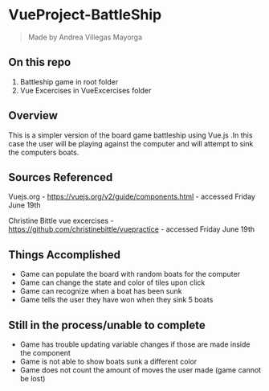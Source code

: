 # VueProject-BattleShip

>Made by Andrea Villegas Mayorga

## On this repo
1. Battleship game in root folder
2. Vue Excercises in VueExcercises folder

## Overview

This is a simpler version of the board game battleship using Vue.js .In this case the user will be playing against the computer and will attempt to sink the computers boats. 

## Sources Referenced
 Vuejs.org - https://vuejs.org/v2/guide/components.html - accessed Friday June 19th
 
 Christine Bittle vue excercises - https://github.com/christinebittle/vuepractice - accessed Friday June 19th

## Things Accomplished
- Game can populate the board with random boats for the computer
- Game can change the state and color of tiles upon click
- Game can recognize when a boat has been sunk
- Game tells the user they have won when they sink 5 boats

## Still in the process/unable to complete
- Game has trouble updating variable changes if those are made inside the component
- Game is not able to show boats sunk a different color
- Game does not count the amount of moves the user made (game cannot be lost)
